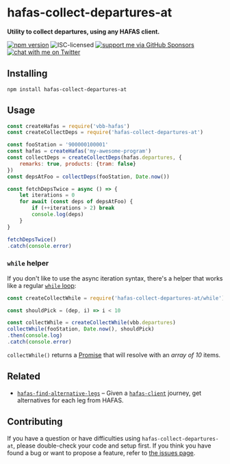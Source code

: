 # hafas-collect-departures-at

**Utility to collect departures, using any HAFAS client.**

[![npm version](https://img.shields.io/npm/v/hafas-collect-departures-at.svg)](https://www.npmjs.com/package/hafas-collect-departures-at)
![ISC-licensed](https://img.shields.io/github/license/public-transport/hafas-collect-departures-at.svg)
[![support me via GitHub Sponsors](https://img.shields.io/badge/support%20me-donate-fa7664.svg)](https://github.com/sponsors/derhuerst)
[![chat with me on Twitter](https://img.shields.io/badge/chat%20with%20me-on%20Twitter-1da1f2.svg)](https://twitter.com/derhuerst)


## Installing

```shell
npm install hafas-collect-departures-at
```


## Usage

```js
const createHafas = require('vbb-hafas')
const createCollectDeps = require('hafas-collect-departures-at')

const fooStation = '900000100001'
const hafas = createHafas('my-awesome-program')
const collectDeps = createCollectDeps(hafas.departures, {
	remarks: true, products: {tram: false}
})
const depsAtFoo = collectDeps(fooStation, Date.now())

const fetchDepsTwice = async () => {
	let iterations = 0
	for await (const deps of depsAtFoo) {
		if (++iterations > 2) break
		console.log(deps)
	}
}

fetchDepsTwice()
.catch(console.error)
```

### `while` helper

If you don't like to use the async iteration syntax, there's a helper that works like a regular [`while` loop](https://developer.mozilla.org/en-US/docs/Web/JavaScript/Reference/Statements/while):

```js
const createCollectWhile = require('hafas-collect-departures-at/while')

const shouldPick = (dep, i) => i < 10

const collectWhile = createCollectWhile(vbb.departures)
collectWhile(fooStation, Date.now(), shouldPick)
.then(console.log)
.catch(console.error)
```

`collectWhile()` returns a [Promise](https://developer.mozilla.org/en-US/docs/Web/JavaScript/Reference/Global_Objects/promise) that will resolve with an *array of 10* items.


## Related

- [`hafas-find-alternative-legs`](https://github.com/derhuerst/hafas-find-alternative-legs) – Given a [`hafas-client`](https://npmjs.com/package/hafas-client) journey, get alternatives for each leg from HAFAS.


## Contributing

If you have a question or have difficulties using `hafas-collect-departures-at`, please double-check your code and setup first. If you think you have found a bug or want to propose a feature, refer to [the issues page](https://github.com/public-transport/hafas-collect-departures-at/issues).
